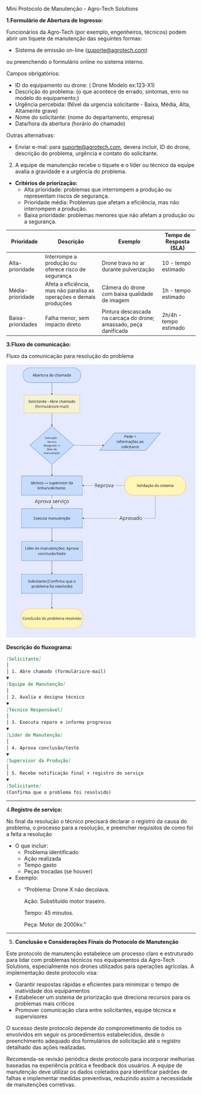 Mini Protocolo de Manutenção - Agro-Tech Solutions

**1.Formulário de Abertura de Ingresso:**

Funcionários da Agro-Tech (por exemplo, engenheiros, técnicos) podem abrir um tíquete de manutenção das seguintes formas:

- Sistema de emissão on-line (suporte@agrotech.com)

ou preenchendo o formulário online no sistema interno.

Campos obrigatórios:

- ID do equipamento ou drone: ( Drone Modelo ex:123-X1)
- Descrição do problema: (o que acontece de errado, sintomas, erro no modelo do equipamento;)
- Urgência percebida: (Nível da urgencia solicitante - Baixa, Média, Alta, Altamente grave)
- Nome do solicitante: (nome do departamento, empresa)
- Data/hora da abertura (horário do chamado)

Outras alternativas:

- Enviar e-mal: para suporte@agrotech.com, devera incluír, ID do drone, descrição do problema, urgência e contato do solicitante.

2. A equipe de manutenção recebe o tíquete e o líder ou técnico da equipe avalia a gravidade e a urgência do problema.
- **Critérios de priorização:**
    - Alta prioridade: problemas que interrompem a produção ou representam riscos de segurança.
    - Prioridade média: Problemas que afetam a eficiência, mas não interrompem a produção.
    - Baixa prioridade: problemas menores que não afetam a produção ou a segurança.

| Prioridade  | Descrição  | Exemplo | Tempo de Resposta (SLA) |
| --- | --- | --- | --- |
| Alta-prioridade | Interrompe a produção ou oferece risco de segurança  | Drone trava no ar durante pulverização | 10 - tempo estimado |
| Média-prioridade | Afeta a eficiência, mas não paralisa as operações e demais produções | Câmera do drone com baixa qualidade de imagem | 1h - tempo estimado |
| Baixa-prioridades | Falha menor, sem impacto direto | Pintura descascada na carcaça do drone; amassado, peça danificada | 2h/4h - tempo estimado |

**3.Fluxo de comunicação:**

Fluxo da comunicação para resolução do problema

![My First Board.jpg](image.jpg)

**Descrição do fluxograma:**

```markdown
[Solicitante]
│
│ 1. Abre chamado (formulário/e-mail)
▼
[Equipe de Manutenção]
│
│ 2. Avalia e designa técnico
▼
[Técnico Responsável]
│
│ 3. Executa reparo e informa progresso
▼
[Líder de Manutenção]
│
│ 4. Aprova conclusão/teste
▼
[Supervisor da Produção]
│
│ 5. Recebe notificação final + registro do serviço
▼
[Solicitante]
(Confirma que o problema foi resolvido)
```

---

4.**Registro de serviço:**

No final da resolução o técnico precisará declarar o registro da causa do problema, o processo para a resolução, e preencher requisitos de como foi a feita a resolução

- O que incluir:
    - Problema identificado
    - Ação realizada
    - Tempo gasto
    - Peças trocadas (se houver)
- Exemplo:
    - “Problema: Drone X não decolava.
        
        Ação: Substituído motor traseiro.
        
        Tempo: 45 minutos.
        
        Peça: Motor de 2000kv.”
        

---

5. **Conclusão e Considerações Finais do Protocolo de Manutenção**

Este protocolo de manutenção estabelece um processo claro e estruturado para lidar com problemas técnicos nos equipamentos da Agro-Tech Solutions, especialmente nos drones utilizados para operações agrícolas. A implementação deste protocolo visa:

- Garantir respostas rápidas e eficientes para minimizar o tempo de inatividade dos equipamentos
- Estabelecer um sistema de priorização que direciona recursos para os problemas mais críticos
- Promover comunicação clara entre solicitantes, equipe técnica e supervisores

O sucesso deste protocolo depende do comprometimento de todos os envolvidos em seguir os procedimentos estabelecidos, desde o preenchimento adequado dos formulários de solicitação até o registro detalhado das ações realizadas.

Recomenda-se revisão periódica deste protocolo para incorporar melhorias baseadas na experiência prática e feedback dos usuários. A equipe de manutenção deve utilizar os dados coletados para identificar padrões de falhas e implementar medidas preventivas, reduzindo assim a necessidade de manutenções corretivas.
